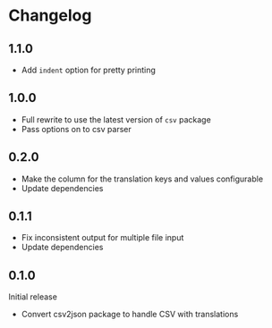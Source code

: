 # Changelog

## 1.1.0

- Add `indent` option for pretty printing

## 1.0.0

- Full rewrite to use the latest version of `csv` package
- Pass options on to csv parser

## 0.2.0

- Make the column for the translation keys and values configurable
- Update dependencies

## 0.1.1

- Fix inconsistent output for multiple file input
- Update dependencies

## 0.1.0

Initial release

- Convert csv2json package to handle CSV with translations
